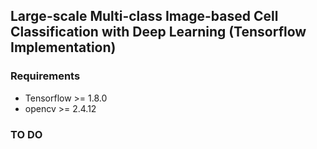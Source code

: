 ## Large-scale Multi-class Image-based Cell Classification with Deep Learning (Tensorflow Implementation)



### Requirements
* Tensorflow >= 1.8.0
* opencv >= 2.4.12

### TO DO
